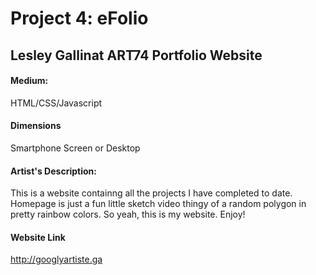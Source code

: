 # Project 4: eFolio

## Lesley Gallinat ART74 Portfolio Website

#### Medium:
HTML/CSS/Javascript
#### Dimensions
Smartphone Screen or Desktop

#### Artist's Description: 
This is a website containng all the projects I have completed to date. Homepage is just a fun little sketch video thingy of a random polygon in pretty rainbow colors. So yeah, this is my website. Enjoy!

#### Website Link
http://googlyartiste.ga
